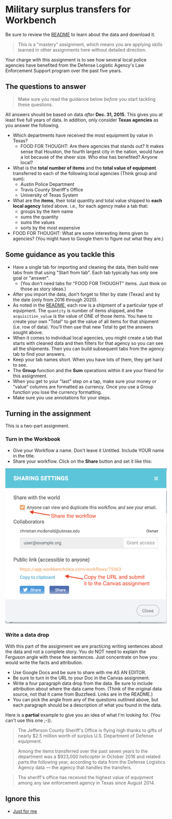 # Military surplus transfers for Workbench

Be sure to review the [README](README.md) to learn about the data and download it.

> This is a "mastery" assignment, which means you are applying skills learned in other assignments here without detailed direction.

Your charge with this assignment is to see how several local police agencies have benefited from the Defense Logistic Agency's Law Enforcement Support program over the past five years.

## The questions to answer

> Make sure you read the guidance below _before_ you start tackling these questions.

All answers should be based on data _after_ **Dec. 31, 2015**. This gives you at least five full years of data. In addition, only consider **Texas agencies** as you answer the following.

- Which departments have received the most equipment by value in Texas?
  - FOOD FOR THOUGHT: Are there agencies that stands out? It makes sense that Houston, the fourth largest city in the nation, would have a lot because of the sheer size. Who else has benefited? Anyone local?
- What is the **total number of items** and the **total value of equipment** transferred to each of the following local agencies (Think group and sum):
  - Austin Police Department
  - Travis County Sheriff's Office
  - University of Texas System
- What are the **items**, their total quantity and total value shipped to **each local agency** listed above. i.e., for each agency make a tab that:
  - groups by the item name
  - sums the quantity
  - sums the values
  - sorts by the most expensive
- FOOD FOR THOUGHT: What are some interesting items given to agencies? (You might have to Google them to figure out what they are.)

## Some guidance as you tackle this

- Have a single tab for importing and cleaning the data, then build new tabs from that using "Start from tab". Each tab typically has only one goal or "answer".
  - (You don't need tabs for "FOOD FOR THOUGHT" items. Just think on those as story ideas.)
- After you import the data, don't forget to filter by state (Texas) and by the date (only from 2016 through 2020).
- As noted in the [README](README.md), each row is a shipment of a particular type of equipment. The `quantity` is number of items shipped, and the `acquisition_value` is the value of ONE of those items. You have to create your own "Total" to get the value of all items for that shipment (i.e. row of data). You'll then use that new Total to get the answers sought above.
- When it comes to individual local agencies, you might create a tab that starts with cleaned data and then filters for that agency so you can see all the shipments. Then you can build subsequent tabs from the agency tab to find your answers.
- Keep your tab names short. When you have lots of them, they get hard to see.
- The **Group** function and the **Sum** operations within it are your friend for this assignment.
- When you get to your "last" step on a tap, make sure your money or "value" columns are formatted as currency. Once you use a Group function you lose the currency formatting.
- Make sure you use annotations for your steps.

## Turning in the assignment

This is a two-part assignment.

### Turn in the Workbook

- Give your Workflow a name. Don't leave it Untitled. Include YOUR name in the title.
- Share your workflow. Click on the **Share** button and set it like this:

![share-workflow](img/sharing-workbench.png)

### Write a data drop

With this part of the assignment we are practicing writing sentences about the data and not a complete story. You do NOT need to explain the Ferguson angle with these few sentences. Just concentrate on how you would write the facts and attribution.

- Use Google Docs and be sure to share with me AS AN EDITOR.
- Be sure to turn in the URL to your Doc in the Canvas assignment.
- Write a four paragraph data drop from the data. Be sure to include attribution about where the data came from. (Think of the original data source, not that it came from Buzzfeed. Links are in the README.)
- You can pick the angle from any of the questions outlined above, but each paragraph should be a description of what you found in the data.

Here is a **partial** example to give you an idea of what I'm looking for. (You can't use this one ;-)).

> The Jefferson County Sheriff's Office is flying high thanks to gifts of nearly $2.5 million worth of surplus U.S. Department of Defense equipment.

> Among the items transferred over the past seven years to the department was a $923,000 helicopter in October 2016 and related parts the following year, according to data from the Defense Logistics Agency data — the agency that handles the transfers.

> The sheriff's office has received the highest value of equipment among any law enforcement agency in Texas since August 2014.

## Ignore this

- [Just for me](https://app.workbenchdata.com/workflows/78448/)
